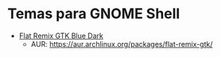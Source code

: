 # Temas para GNOME Shell

- [Flat Remix GTK Blue Dark](https://www.gnome-look.org/p/1214931/)
    - AUR: https://aur.archlinux.org/packages/flat-remix-gtk/
